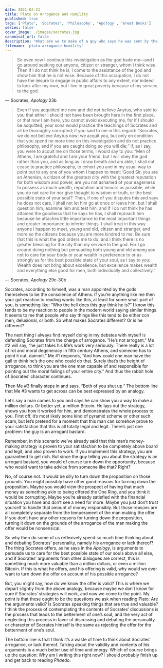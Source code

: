 ```yaml
---
date: 2021-02-23
title: Plato on Arrogance and Humility
published: true
tags: ['Plato', 'Socrates', 'Philosophy', 'Apology', 'Great Books']
series: false
cover_image: ./images/socrates.jpg
canonical_url: false
description: 'What are we to make of a guy who says he was sent by the gods to admonish all the citizens of his city for their lack of wisdom?'
filename: 'plato-arrogance-humility'
---
```


> So even now I continue this investigation as the god bade me—and I go around seeking out anyone, citizen or stranger, whom I think wise. Then if I do not think he is, I come to the assistance of the god and show him that he is not wise. Because of this occupation, I do not have the leisure to engage in public affairs to any extent, nor indeed to look after my own, but I live in great poverty because of my service to the god.

— Socrates, *Apology* 23b

> Even if you acquitted me now and did not believe Anytus, who said to you that either I should not have been brought here in the first place, or that now I am here, you cannot avoid executing me, for if I should be acquitted, your sons would practice the teachings of Socrates and all be thoroughly corrupted; if you said to me in this regard: “Socrates, we do not believe Anytus now; we acquit you, but only on condition that you spend no more time on this investigation and do not practice philosophy, and if you are caught doing so you will die;” if, as I say, you were to acquit me on those terms, I would say to you: “Men of Athens, I am grateful and I am your friend, but I will obey the god rather than you, and as long as I draw breath and am able, I shall not cease to practice philosophy, to exhort you and in my usual way to point out to any one of you whom I happen to meet: ‘Good Sir, you are an Athenian, a citizen of the greatest city with the greatest reputation for both wisdom and power; are you not ashamed of your eagerness to possess as much wealth, reputation and honors as possible, while you do not care for nor give thought to wisdom or truth, or the best possible state of your soul?’ Then, if one of you disputes this and says he does not care, I shall not let him go at once or leave him, but I shall question him, examine him and test him, and if I do not think he has attained the goodness that he says he has, I shall reproach him because he attaches little importance to the most important things and greater importance to inferior things. I shall treat in this way anyone I happen to meet, young and old, citizen and stranger, and more so the citizens because you are more kindred to me. Be sure that this is what the god orders me to do, and I think there is no greater blessing for the city than my service to the god. For I go around doing nothing but persuading both young and old among you not to care for your body or your wealth in preference to or as strongly as for the best possible state of your soul, as I say to you: Wealth does not bring about excellence, but excellence makes wealth and everything else good for men, both individually and collectively.”

— Socrates, *Apology* 29c-30b

Socrates, according to himself, was a man appointed by the gods themselves to be the conscience of Athens. If you’re anything like me then your gut reaction to reading words like this, at least for some small part of you, is something like: “Who the hell does this guy think he is?” I know this tends to be my reaction to people in the modern world saying similar things. It seems to me that people who say things like this tend to be either con men, delusional, or both. So what makes Socrates different? Or is he different?

The next thing I always find myself doing in my debates with myself is defending Socrates from the charge of arrogance. “He’s not arrogant,” Me #2 will say, “he just takes his life’s work very seriously. There really is a lot of rot and moral degeneracy in fifth century Athens, and someone has to point it out, dammit.” Me #1 responds, “And how could one man have the gall to think he’s the one who could do that. Surely that’s the height of arrogance, to think you are the one man capable of and responsible for pointing out the moral failings of your entire city.” And thus the rabbit hole of Socrates’ character continues.

Then Me #3 finally steps in and says, “Both of you shut up.” The bottom line that Me #3 wants to get across can be best expressed by an analogy.

Let’s say a man comes to you and says he can show you a way to make a million dollars. Or better yet, a million Bitcoin. He lays out the strategy, shows you how it worked for him, and demonstrates the whole process to you. First off, it’s most likely some kind of pyramid scheme or other such scam, but let’s pretend for a moment that this man can somehow prove to your satisfaction that this is all totally legal and legit. There’s just one problem: the guy is an arrogant bastard.

Remember, in this scenario we’ve already said that this man’s money-making strategy is proven to your satisfaction to be completely above board and legit, and also proven to work. If you implement this strategy, you are guaranteed to get rich. But since the guy telling you about the strategy is an arrogant bastard, you would of course turn down the opportunity, because who would want to take advice from someone like that? Right?

No, of course not. It would be silly to turn down the proposition on those grounds. You might possibly have other good reasons for turning down the proposition. Maybe you would view the prospect of having that much money as something akin to being offered the One Ring, and you think it would be corrupting. Maybe you’re already satisfied with the financial situation you have and don’t see a need for more. Maybe you just don’t trust yourself to handle that amount of money responsibly. But those reasons are all completely separate from the temperament of the man making the offer. If you don’t have any other reasons for turning down the proposition, turning it down on the grounds of the arrogance of the man making the offer would be nonsensical.

So why then do some of us reflexively spend so much time thinking about and debating Socrates’ personality, namely his arrogance or lack thereof? The thing Socrates offers, as he says in the *Apology*, is arguments to persuade us to care for the best possible state of our souls above all else, and if Socrates’ arguments from other dialogues are correct, this is something much more valuable than a million dollars, or even a million Bitcoin. If this is what he offers, and his offering is valid, why would we ever want to turn down the offer on account of his possible arrogance?

But, you might say, how do we know the offer is valid? This is where we depart slightly from the above analogy, because maybe we don’t know for sure if Socrates’ strategies will work, and now we come to the point. My point is that these ought to be the questions we ask when reading Plato: Are the arguments valid? Is Socrates speaking things that are true and valuable? I think the process of contemplating the contents of Socrates’ discussions is the process that leads to the betterment of one’s soul, and the very act of neglecting this process in favor of discussing and debating the personality or character of Socrates himself is the same as rejecting the offer for the betterment of one’s soul.

The bottom line is that I think it’s a waste of time to think about Socrates’ arrogance, or lack thereof. Talking about the validity and contents of his arguments is a much better use of time and energy. Which of course brings up the question: Why am I writing this right now? I should probably finish up and get back to reading *Phaedo*.
